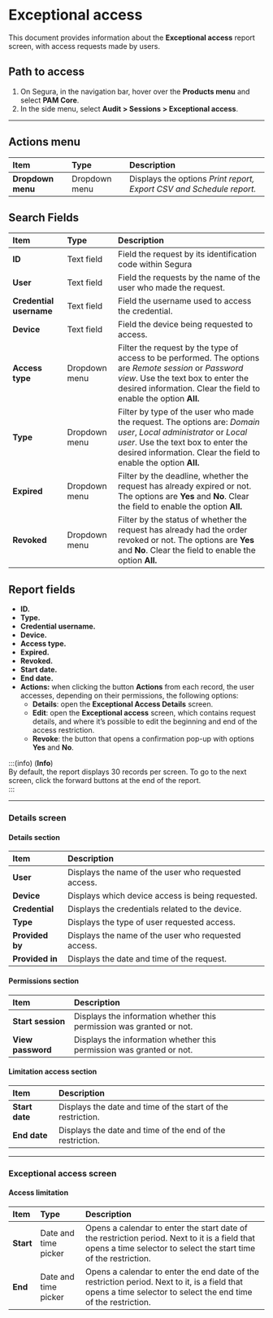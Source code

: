 # Exceptional access

This document provides information about the **Exceptional access** report screen, with access requests made by users.

## Path to access

1. On Segura, in the navigation bar, hover over the **Products menu** and select **PAM Core**. 
2. In the side menu, select **Audit > Sessions > Exceptional access**.

---
## Actions menu

| **Item**  | **Type** | **Description** |
| :---- | :---- | :---- |
| **Dropdown menu** | Dropdown menu | Displays the options *Print report, Export CSV and Schedule report.* |

## Search Fields

| **Item** | **Type** | **Description** |
| :---- | :---- | :---- |
| **ID** | Text field | Field the request by its identification code within Segura |
| **User** | Text field | Field the requests by the name of the user who made the request. |
| **Credential username** | Text field | Field the username used to access the credential. |
| **Device** | Text field | Field the device being requested to access. |
| **Access type** | Dropdown menu | Filter the request by the type of access to be performed. The options are *Remote session* or *Password view*. Use the text box to enter the desired information. Clear the field to enable the option **All.** |
| **Type** | Dropdown menu | Filter by type of the user who made the request. The options are: *Domain user*, *Local administrator* or *Local user*. Use the text box to enter the desired information. Clear the field to enable the option **All.** |
| **Expired** | Dropdown menu | Filter by the deadline, whether the request has already expired or not. The options are **Yes** and **No**. Clear the field to enable the option **All.** |
| **Revoked** | Dropdown menu | Filter by the status of whether the request has already had the order revoked or not. The options ​​are **Yes** and **No**. Clear the field to enable the option **All.** |

## Report fields

* **ID.**  
* **Type.**  
* **Credential username.**  
* **Device.**  
* **Access type.**  
* **Expired.**  
* **Revoked.**  
* **Start date.**  
* **End date.**  
* **Actions:** when clicking the button **Actions** from each record, the user accesses, depending on their permissions, the following options:  
  * **Details**: open the **Exceptional Access Details** screen.  
  * **Edit**: open the **Exceptional access** screen, which contains request details, and where it’s possible to edit the beginning and end of the access restriction.   
  * **Revoke**: the button that opens a confirmation pop-up with options **Yes** and **No**.

:::(info) (**Info**)  
By default, the report displays 30 records per screen. To go to the next screen, click the forward buttons at the end of the report.  
:::

---
### Details screen  
#### Details section

| **Item** | **Description** |
| :---- | :---- |
| **User** | Displays the name of the user who requested access. |
| **Device** | Displays which device access is being requested. |
| **Credential** | Displays the credentials related to the device. |
| **Type** | Displays the type of user requested access. |
| **Provided by** | Displays the name of the user who requested access. |
| **Provided in** | Displays the date and time of the request. |

#### Permissions section

| **Item** | **Description** |
| :---- | :---- |
| **Start session** | Displays the information whether this permission was granted or not. |
| **View password** | Displays the information whether this permission was granted or not. |

#### Limitation access section

| **Item** | **Description** |
| :---- | :---- |
| **Start date** | Displays the date and time of the start of the restriction. |
| **End date** | Displays the date and time of the end of the restriction. |

---
### Exceptional access screen  
#### Access limitation

| **Item** | **Type** | **Description** |
| :---- | :---- | :---- |
| **Start** | Date and time picker | Opens a calendar to enter the start date of the restriction period. Next to it is a field that opens a time selector to select the start time of the restriction. |
| **End** | Date and time picker | Opens a calendar to enter the end date of the restriction period. Next to it, is a field that opens a time selector to select the end time of the restriction. |